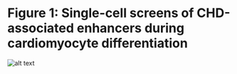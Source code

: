 # Figure 1: Single-cell screens of CHD-associated enhancers during cardiomyocyte differentiation

![alt text](https://github.com/darmen04/Repression-of-CHD-associated-enhancers-delays-human-cardiomyocyte-lineage-commitment/blob/main/Data/Markdown_Images/Github_Fig5.png)
